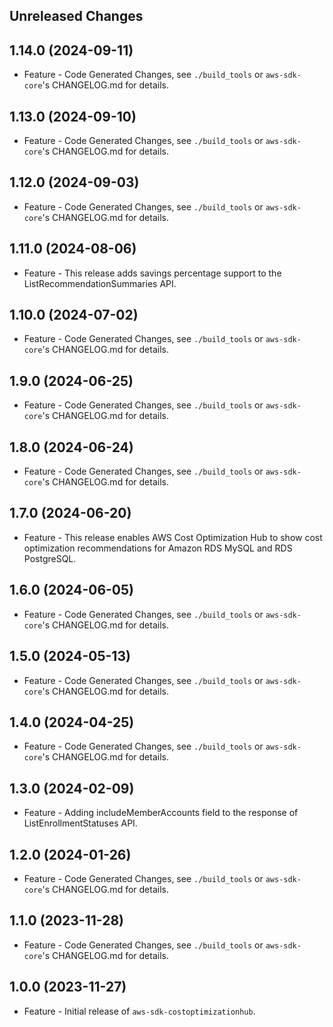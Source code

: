 Unreleased Changes
------------------

1.14.0 (2024-09-11)
------------------

* Feature - Code Generated Changes, see `./build_tools` or `aws-sdk-core`'s CHANGELOG.md for details.

1.13.0 (2024-09-10)
------------------

* Feature - Code Generated Changes, see `./build_tools` or `aws-sdk-core`'s CHANGELOG.md for details.

1.12.0 (2024-09-03)
------------------

* Feature - Code Generated Changes, see `./build_tools` or `aws-sdk-core`'s CHANGELOG.md for details.

1.11.0 (2024-08-06)
------------------

* Feature - This release adds savings percentage support to the ListRecommendationSummaries API.

1.10.0 (2024-07-02)
------------------

* Feature - Code Generated Changes, see `./build_tools` or `aws-sdk-core`'s CHANGELOG.md for details.

1.9.0 (2024-06-25)
------------------

* Feature - Code Generated Changes, see `./build_tools` or `aws-sdk-core`'s CHANGELOG.md for details.

1.8.0 (2024-06-24)
------------------

* Feature - Code Generated Changes, see `./build_tools` or `aws-sdk-core`'s CHANGELOG.md for details.

1.7.0 (2024-06-20)
------------------

* Feature - This release enables AWS Cost Optimization Hub to show cost optimization recommendations for Amazon RDS MySQL and RDS PostgreSQL.

1.6.0 (2024-06-05)
------------------

* Feature - Code Generated Changes, see `./build_tools` or `aws-sdk-core`'s CHANGELOG.md for details.

1.5.0 (2024-05-13)
------------------

* Feature - Code Generated Changes, see `./build_tools` or `aws-sdk-core`'s CHANGELOG.md for details.

1.4.0 (2024-04-25)
------------------

* Feature - Code Generated Changes, see `./build_tools` or `aws-sdk-core`'s CHANGELOG.md for details.

1.3.0 (2024-02-09)
------------------

* Feature - Adding includeMemberAccounts field to the response of ListEnrollmentStatuses API.

1.2.0 (2024-01-26)
------------------

* Feature - Code Generated Changes, see `./build_tools` or `aws-sdk-core`'s CHANGELOG.md for details.

1.1.0 (2023-11-28)
------------------

* Feature - Code Generated Changes, see `./build_tools` or `aws-sdk-core`'s CHANGELOG.md for details.

1.0.0 (2023-11-27)
------------------

* Feature - Initial release of `aws-sdk-costoptimizationhub`.

